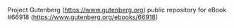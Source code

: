 Project Gutenberg (https://www.gutenberg.org) public repository for
eBook #66918 (https://www.gutenberg.org/ebooks/66918)
